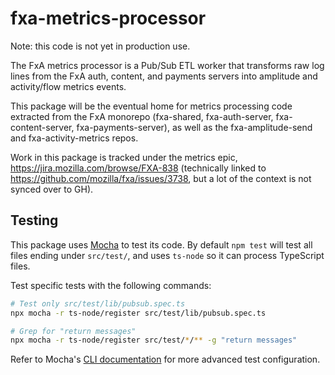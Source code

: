 # fxa-metrics-processor

Note: this code is not yet in production use.

The FxA metrics processor is a Pub/Sub ETL worker that transforms raw log lines from the FxA auth, content, and payments servers into amplitude and activity/flow metrics events.

This package will be the eventual home for metrics processing code extracted from the FxA monorepo (fxa-shared, fxa-auth-server, fxa-content-server, fxa-payments-server), as well as the fxa-amplitude-send and fxa-activity-metrics repos.

Work in this package is tracked under the metrics epic, https://jira.mozilla.com/browse/FXA-838 (technically linked to https://github.com/mozilla/fxa/issues/3738, but a lot of the context is not synced over to GH).

## Testing

This package uses [Mocha](https://mochajs.org/) to test its code. By default `npm test` will test all files ending under `src/test/`, and uses `ts-node` so it can process TypeScript files.

Test specific tests with the following commands:

```bash
# Test only src/test/lib/pubsub.spec.ts
npx mocha -r ts-node/register src/test/lib/pubsub.spec.ts

# Grep for "return messages"
npx mocha -r ts-node/register src/test/*/** -g "return messages"
```

Refer to Mocha's [CLI documentation](https://mochajs.org/#command-line-usage) for more advanced test configuration.
